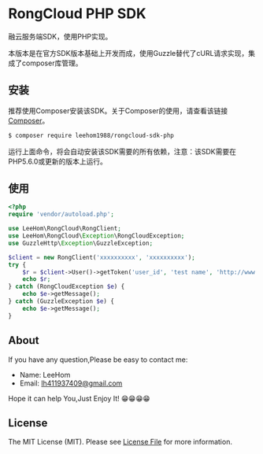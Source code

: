 # RongCloud PHP SDK

融云服务端SDK，使用PHP实现。

本版本是在官方SDK版本基础上开发而成，使用Guzzle替代了cURL请求实现，集成了composer库管理。

## 安装

推荐使用Composer安装该SDK。关于Composer的使用，请查看该链接[Composer](https://getcomposer.org/)。

```bash
$ composer require leehom1988/rongcloud-sdk-php
```

运行上面命令，将会自动安装该SDK需要的所有依赖，注意：该SDK需要在PHP5.6.0或更新的版本上运行。

## 使用

```php
<?php
require 'vendor/autoload.php';

use LeeHom\RongCloud\RongClient;
use LeeHom\RongCloud\Exception\RongCloudException;
use GuzzleHttp\Exception\GuzzleException;

$client = new RongClient('xxxxxxxxxx', 'xxxxxxxxxx');
try {
    $r = $client->User()->getToken('user_id', 'test name', 'http://www.rongcloud.cn/images/logo.png');
    echo $r;
} catch (RongCloudException $e) {
    echo $e->getMessage();
} catch (GuzzleException $e) {
    echo $e->getMessage();
}
```

## About
If you have any question,Please be easy to contact me:
- Name: LeeHom
- Email: lh411937409@gmail.com

Hope it can help You,Just Enjoy It! 😁😁😁😁

## License

The MIT License (MIT). Please see [License File](LICENSE.md) for more information.